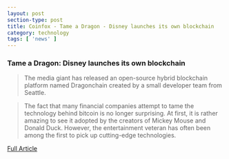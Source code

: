 ```yaml
---
layout: post
section-type: post
title: Coinfox - Tame a Dragon - Disney launches its own blockchain
category: technology
tags: [ 'news' ]
---
```


### Tame a Dragon: Disney launches its own blockchain

> The media giant has released an open-source hybrid blockchain platform named Dragonchain created by a small developer team from Seattle.

> The fact that many financial companies attempt to tame the technology behind bitcoin is no longer surprising. At first, it is rather amazing to see it adopted by the creators of Mickey Mouse and Donald Duck. However, the entertainment veteran has often been among the first to pick up cutting-edge technologies.

[Full Article](http://www.coinfox.info/news/6556-tame-a-dragon-disney-launches-its-own-blockchain)
